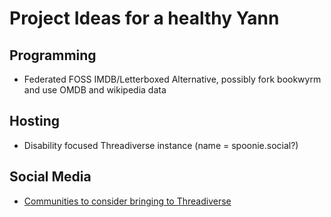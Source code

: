# Project Ideas for a healthy Yann
## Programming
* Federated FOSS IMDB/Letterboxed Alternative, possibly fork bookwyrm and use OMDB and wikipedia data

## Hosting
* Disability focused Threadiverse instance (name = spoonie.social?)

## Social Media
* [Communities to consider bringing to Threadiverse](https://me-cfs.github.io/yann/personalhost/project_ideas/threadiverse/communities/)